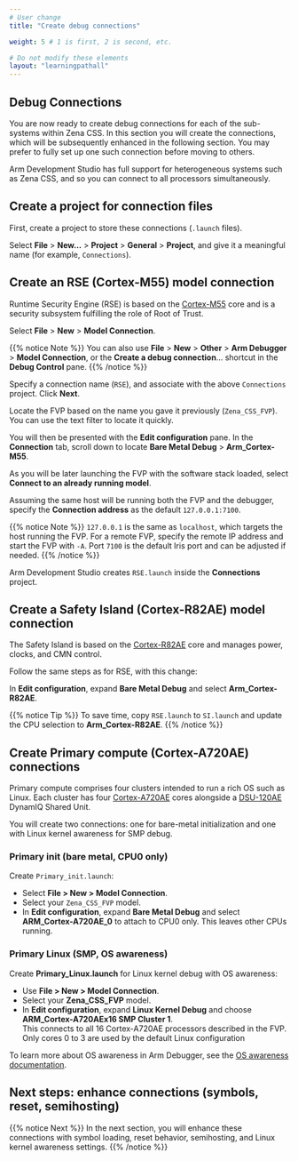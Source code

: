 ```yaml
---
# User change
title: "Create debug connections"

weight: 5 # 1 is first, 2 is second, etc.

# Do not modify these elements
layout: "learningpathall"
---
```


## Debug Connections

You are now ready to create debug connections for each of the sub-systems within Zena CSS. In this section you will create the connections, which will be subsequently enhanced in the following section. You may prefer to fully set up one such connection before moving to others.

Arm Development Studio has full support for heterogeneous systems such as Zena CSS, and so you can connect to all processors simultaneously.

## Create a project for connection files

First, create a project to store these connections (`.launch` files).

Select **File** > **New...** > **Project** > **General** > **Project**, and give it a meaningful name (for example, `Connections`).

## Create an RSE (Cortex-M55) model connection

Runtime Security Engine (RSE) is based on the [Cortex-M55](https://developer.arm.com/Processors/Cortex-M55) core and is a security subsystem fulfilling the role of Root of Trust.

Select **File** > **New** > **Model Connection**.

{{% notice Note %}}
You can also use **File** > **New** > **Other** > **Arm Debugger** > **Model Connection**, or the **Create a debug connection**... shortcut in the **Debug Control** pane.
{{% /notice %}}

Specify a connection name (`RSE`), and associate with the above `Connections` project. Click **Next**.

Locate the FVP based on the name you gave it previously (`Zena_CSS_FVP`). You can use the text filter to locate it quickly.

You will then be presented with the **Edit configuration** pane. In the **Connection** tab, scroll down to locate **Bare Metal Debug** > **Arm_Cortex-M55**.

As you will be later launching the FVP with the software stack loaded, select **Connect to an already running model**.

Assuming the same host will be running both the FVP and the debugger, specify the **Connection address** as the default `127.0.0.1:7100`.

{{% notice Note %}}
`127.0.0.1` is the same as `localhost`, which targets the host running the FVP. For a remote FVP, specify the remote IP address and start the FVP with `-A`. Port `7100` is the default Iris port and can be adjusted if needed.
{{% /notice %}}

Arm Development Studio creates `RSE.launch` inside the **Connections** project.

## Create a Safety Island (Cortex-R82AE) model connection

The Safety Island is based on the [Cortex-R82AE](https://developer.arm.com/Processors/Cortex-R82AE) core and manages power, clocks, and CMN control.

Follow the same steps as for RSE, with this change:

In **Edit configuration**, expand **Bare Metal Debug** and select **Arm_Cortex-R82AE**.

{{% notice Tip %}}
To save time, copy `RSE.launch` to `SI.launch` and update the CPU selection to **Arm_Cortex-R82AE**.
{{% /notice %}}

## Create Primary compute (Cortex-A720AE) connections

Primary compute comprises four clusters intended to run a rich OS such as Linux. Each cluster has four [Cortex-A720AE](https://developer.arm.com/Processors/Cortex-A720AE) cores alongside a [DSU-120AE](https://developer.arm.com/Processors/DSU-120AE) DynamIQ Shared Unit.

You will create two connections: one for bare-metal initialization and one with Linux kernel awareness for SMP debug.

### Primary init (bare metal, CPU0 only)

Create `Primary_init.launch`:

- Select **File > New > Model Connection**.
- Select your `Zena_CSS_FVP` model.
- In **Edit configuration**, expand **Bare Metal Debug** and select **ARM_Cortex-A720AE_0** to attach to CPU0 only. This leaves other CPUs running.

### Primary Linux (SMP, OS awareness)

Create **Primary_Linux.launch** for Linux kernel debug with OS awareness:

- Use **File > New > Model Connection**.
- Select your **Zena_CSS_FVP** model.
- In **Edit configuration**, expand **Linux Kernel Debug** and choose **ARM_Cortex-A720AEx16 SMP Cluster 1**.  
  This connects to all 16 Cortex-A720AE processors described in the FVP. Only cores 0 to 3 are used by the default Linux configuration

To learn more about OS awareness in Arm Debugger, see the [OS awareness documentation](https://developer.arm.com/documentation/101470/latest/Debugging-Embedded-Systems/About-OS-awareness).

## Next steps: enhance connections (symbols, reset, semihosting)

{{% notice Next %}}
In the next section, you will enhance these connections with symbol loading, reset behavior, semihosting, and Linux kernel awareness settings.
{{% /notice %}}
